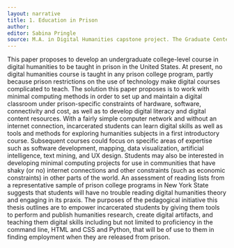 ```yaml
---
layout: narrative
title: 1. Education in Prison
author:
editor: Sabina Pringle
source: M.A. in Digital Humanities capstone project. The Graduate Center - CUNY. May 2020
---
```

This paper proposes to develop an undergraduate college-level course in digital humanities to be taught in prison in the United States. At present, no digital humanities course is taught in any prison college program, partly because prison restrictions on the use of technology make digital courses complicated to teach. The solution this paper proposes is to work with minimal computing methods in order to set up and maintain a digital classroom under prison-specific constraints of hardware, software, connectivity and cost, as well as to develop digital literacy and digital content resources. With a fairly simple computer network and without an internet connection, incarcerated students can learn digital skills as well as tools and methods for exploring humanities subjects in a first introductory course. Subsequent courses could focus on specific areas of expertise such as software development, mapping, data visualization, artificial intelligence, text mining, and UX design. Students may also be interested in developing minimal computing projects for use in communities that have shaky (or no) internet connections and other constraints (such as economic constraints) in other parts of the world. An assessment of reading lists from a representative sample of prison college programs in New York State suggests that students will have no trouble reading digital humanities theory and engaging in its praxis. The purposes of the pedagogical initiative this thesis outlines are to empower incarcerated students by giving them tools to perform and publish humanities research, create digital artifacts, and teaching them digital skills including but not limited to proficiency in the command line, HTML and CSS and Python, that will be of use to them in finding employment when they are released from prison. 

